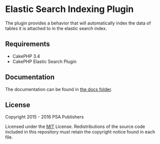 # Elastic Search Indexing Plugin

The plugin provides a behavior that will automatically index the data of tables it is attached to in the elastic search index.

## Requirements

* CakePHP 3.4
* CakePHP Elastic Search Plugin

## Documentation

The documentation can be found in [the docs folder](docs/Home.md).

## License

Copyright 2015 - 2016 PSA Publishers

Licensed under the [MIT](http://www.opensource.org/licenses/mit-license.php) License. Redistributions of the source code included in this repository must retain the copyright notice found in each file.
